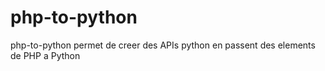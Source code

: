 # php-to-python

php-to-python permet de creer des APIs python en passent des elements de PHP a Python
